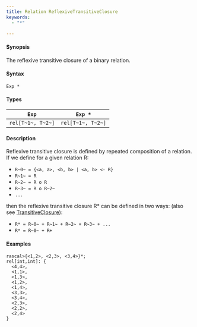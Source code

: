 ```yaml
---
title: Relation ReflexiveTransitiveClosure
keywords:
  - "*"

---
```


#### Synopsis

The reflexive transitive closure of a binary relation.

#### Syntax

`Exp *`

#### Types


|`Exp`              | `Exp *`            |
| --- | --- |
| `rel[T~1~, T~2~]` | `rel[T~1~, T~2~]`  |


#### Description

Reflexive transitive closure is defined by repeated composition of a relation.
If we define for a given relation R:

*  `R~0~ = {<a, a>, <b, b> | <a, b> <- R}`
*  `R~1~ = R`
*  `R~2~ = R o R`
*  `R~3~ = R o R~2~`
*  `...`

then the reflexive transitive closure R* can be defined in two ways:
(also see [TransitiveClosure](../../../../../Rascal/Expressions/Values/Relation/TransitiveClosure/index.md)):

*  `R* = R~0~ + R~1~ + R~2~ + R~3~ + ...`
*  `R* = R~0~ + R+`


#### Examples


```rascal-shell 
rascal>{<1,2>, <2,3>, <3,4>}*;
rel[int,int]: {
  <4,4>,
  <1,1>,
  <1,3>,
  <1,2>,
  <1,4>,
  <3,3>,
  <3,4>,
  <2,3>,
  <2,2>,
  <2,4>
}
```


